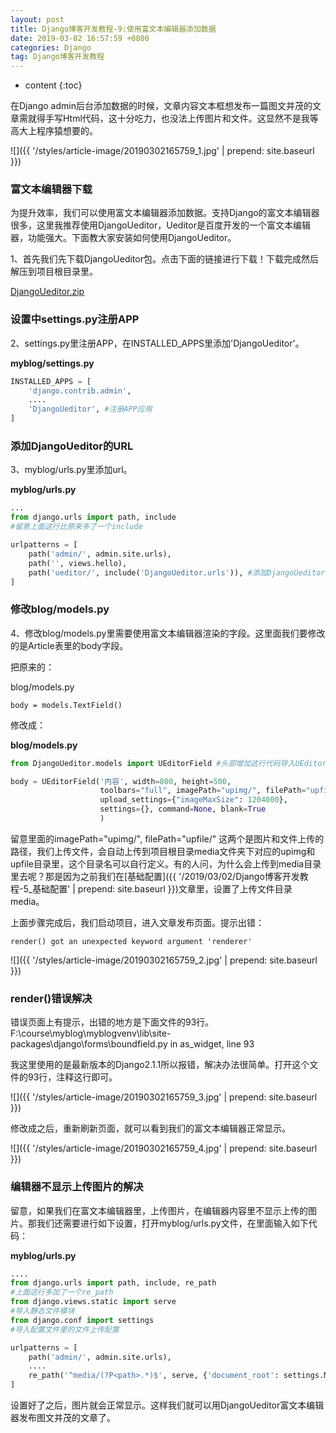 ```yaml
---
layout: post
title: Django博客开发教程-9:使用富文本编辑器添加数据
date: 2019-03-02 16:57:59 +0800
categories: Django
tag: Django博客开发教程
---
```


* content
{:toc}



在Django admin后台添加数据的时候，文章内容文本框想发布一篇图文并茂的文章需就得手写Html代码，这十分吃力，也没法上传图片和文件。这显然不是我等高大上程序猿想要的。

![]({{ '/styles/article-image/20190302165759_1.jpg' | prepend: site.baseurl }})

### 富文本编辑器下载 ###
为提升效率，我们可以使用富文本编辑器添加数据。支持Django的富文本编辑器很多，这里我推荐使用DjangoUeditor，Ueditor是百度开发的一个富文本编辑器，功能强大。下面教大家安装如何使用DjangoUeditor。

1、首先我们先下载DjangoUeditor包。点击下面的链接进行下载！下载完成然后解压到项目根目录里。

[DjangoUeditor.zip](https://www.django.cn/media/upfile/DjangoUeditor_20181010013851_248.zip)

### 设置中settings.py注册APP ###
2、settings.py里注册APP，在INSTALLED_APPS里添加'DjangoUeditor'。

**myblog/settings.py**

```python
INSTALLED_APPS = [
    'django.contrib.admin',
    ....
    'DjangoUeditor', #注册APP应用
]
```

### 添加DjangoUeditor的URL ###
3、myblog/urls.py里添加url。

**myblog/urls.py**

```python
...
from django.urls import path, include
#留意上面这行比原来多了一个include

urlpatterns = [
    path('admin/', admin.site.urls),
    path('', views.hello),
    path('ueditor/', include('DjangoUeditor.urls')), #添加DjangoUeditor的URL
]
```
### 修改blog/models.py ###
4、修改blog/models.py里需要使用富文本编辑器渲染的字段。这里面我们要修改的是Article表里的body字段。

把原来的：

blog/models.py

	body = models.TextField()

修改成：

**blog/models.py**

```python
from DjangoUeditor.models import UEditorField #头部增加这行代码导入UEditorField

body = UEditorField('内容', width=800, height=500, 
                    toolbars="full", imagePath="upimg/", filePath="upfile/",
                    upload_settings={"imageMaxSize": 1204000},
                    settings={}, command=None, blank=True
                    )
```

留意里面的imagePath="upimg/", filePath="upfile/" 这两个是图片和文件上传的路径，我们上传文件，会自动上传到项目根目录media文件夹下对应的upimg和upfile目录里，这个目录名可以自行定义。有的人问，为什么会上传到media目录里去呢？那是因为之前我们在[基础配置]({{ '/2019/03/02/Django博客开发教程-5_基础配置' | prepend: site.baseurl }})文章里，设置了上传文件目录media。

上面步骤完成后，我们启动项目，进入文章发布页面。提示出错：

	render() got an unexpected keyword argument 'renderer'

![]({{ '/styles/article-image/20190302165759_2.jpg' | prepend: site.baseurl }})

### render()错误解决 ###
错误页面上有提示，出错的地方是下面文件的93行。
F:\course\myblog\myblogvenv\lib\site-packages\django\forms\boundfield.py in as_widget, line 93

我这里使用的是最新版本的Django2.1.1所以报错，解决办法很简单。打开这个文件的93行，注释这行即可。

![]({{ '/styles/article-image/20190302165759_3.jpg' | prepend: site.baseurl }})

修改成之后，重新刷新页面，就可以看到我们的富文本编辑器正常显示。

![]({{ '/styles/article-image/20190302165759_4.jpg' | prepend: site.baseurl }})

### 编辑器不显示上传图片的解决 ###
留意，如果我们在富文本编辑器里，上传图片，在编辑器内容里不显示上传的图片。那我们还需要进行如下设置，打开myblog/urls.py文件，在里面输入如下代码：

**myblog/urls.py**

```python
....
from django.urls import path, include, re_path
#上面这行多加了一个re_path
from django.views.static import serve
#导入静态文件模块
from django.conf import settings
#导入配置文件里的文件上传配置

urlpatterns = [
    path('admin/', admin.site.urls),
    ....
    re_path('^media/(?P<path>.*)$', serve, {'document_root': settings.MEDIA_ROOT}),#增加此行
]
```

设置好了之后，图片就会正常显示。这样我们就可以用DjangoUeditor富文本编辑器发布图文并茂的文章了。
